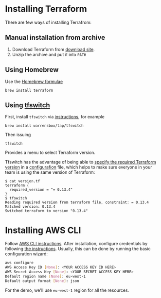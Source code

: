 # Installing Terraform

There are few ways of installing Terrafrom:

## Manual installation from archive

1. Download Terraform from [download site](https://www.terraform.io/downloads.html).
2. Unzip the archive and put it into `PATH`

## Using Homebrew

Use the [Homebrew formulae](https://formulae.brew.sh/formula/terraform)

    brew install terraform

## Using [tfswitch](https://tfswitch.warrensbox.com/)

First, install `tfswitch` via [instructions](https://tfswitch.warrensbox.com/Install/), for example

    brew install warrensbox/tap/tfswitch

Then issuing

    tfswitch

Provides a menu to select Terraform version.

Tfswitch has the advantage of being able to [specify the required Terraform
version](https://www.terraform.io/docs/configuration/terraform.html#specifying-a-required-terraform-version) in a [configurafion](https://tfswitch.warrensbox.com/Quick-Start/#use-versiontf-file) file, which helps to make sure everyone in your team is using the same version of Terraform:

    $ cat version.tf
    terraform {
      required_version = "= 0.13.4"
    }
    $ tfswitch
    Reading required version from terraform file, constraint: = 0.13.4
    Matched version: 0.13.4
    Switched terraform to version "0.13.4"

# Installing AWS CLI

Follow [AWS CLI instructions](https://docs.aws.amazon.com/cli/latest/userguide/install-cliv2.html). After installation, configure credentials by following [the instructions](https://docs.aws.amazon.com/cli/latest/userguide/cli-configure-quickstart.html). Usually, this can be done by running the basic configuration wizard:

```bash
aws configure
AWS Access Key ID [None]: <YOUR ACCESS KEY ID HERE>
AWS Secret Access Key [None]: <YOUR SECRET ACCESS KEY HERE>
Default region name [None]: eu-west-1
Default output format [None]: json
```

For the demo, we'll use `eu-west-1` region for all the resources.
